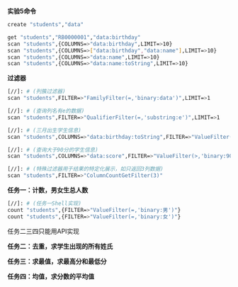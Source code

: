 **实验5命令**
```bash
create "students","data"

```
```bash
get "students","RB0000001","data:birthday"
scan "students",{COLUMNS=>"data:birthday",LIMIT=>10}
scan "students",{COLUMNS=>["data:birthday","data:name"],LIMIT=>10}
scan "students",{COLUMNS=>"data:name",LIMIT=>10}
scan "students",{COLUMNS=>"data:name:toString",LIMIT=>10}
```
**过滤器**

```bash
[//]: # (列簇过滤器)
scan "students",FILTER=>"FamilyFilter(=,'binary:data')",LIMIT=>1 

[//]: # (查询列名有e的数据)
scan "students",FILTER=>"QualifierFilter(=,'substring:e')",LIMIT=>1 

[//]: # (三月出生学生信息)
scan "students",COLUMNS=>"data:birthday:toString",FILTER=>"ValueFilter(=,'substring:-03-')",LIMIT=>10

[//]: # (查询大于90分的学生信息)
scan "students",COLUMNS=>"data:score",FILTER=>"ValueFilter(>,'binary:90')",LIMIT=>10

[//]: # (特殊过滤器用于结果的特定化展示，如只返回3列数据)
scan "students",FILTER=>"ColumnCountGetFilter(3)"
```
**任务一：计数，男女生总人数**

```bash
[//]: # (任务一Shell实现)
count "students",{FILTER=>"ValueFilter(=,'binary:男')"}
count "students",{FILTER=>"ValueFilter(=,'binary:女')"}

```
任务二三四只能用API实现

**任务二：去重，求学生出现的所有姓氏**

**任务三：求最值，求最高分和最低分**

**任务四：均值，求分数的平均值**